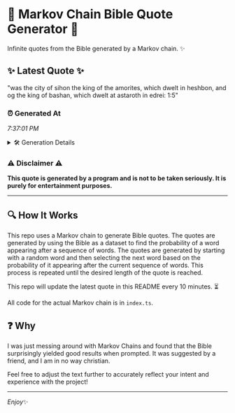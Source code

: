 # 📖 Markov Chain Bible Quote Generator 📖

Infinite quotes from the Bible generated by a Markov chain. ✨

## ✨ Latest Quote ✨
"was the city of sihon the king of the amorites, which dwelt in heshbon, and og the king of bashan, which dwelt at astaroth in edrei: 1:5"

### ⏰ Generated At
*7:37:01 PM*

<details>
    <summary>🛠️ Generation Details</summary>
    <p>
        <strong>🌱 Seed:</strong> was<br>
        <strong>🔄 Iterations:</strong> 26<br>
        <strong>📜 Context History:</strong><br>[ was ]: the<br>[ was, the ]: city<br>[ was, the, city ]: of<br>[ was, the, city, of ]: sihon<br>[ was, the, city, of, sihon ]: the<br>[ was, the, city, of, sihon, the ]: king<br>[ the, city, of, sihon, the, king ]: of<br>[ city, of, sihon, the, king, of ]: the<br>[ of, sihon, the, king, of, the ]: amorites,<br>[ sihon, the, king, of, the, amorites, ]: which<br>[ the, king, of, the, amorites,, which ]: dwelt<br>[ king, of, the, amorites,, which, dwelt ]: in<br>[ of, the, amorites,, which, dwelt, in ]: heshbon,<br>[ the, amorites,, which, dwelt, in, heshbon, ]: and<br>[ amorites,, which, dwelt, in, heshbon,, and ]: og<br>[ which, dwelt, in, heshbon,, and, og ]: the<br>[ dwelt, in, heshbon,, and, og, the ]: king<br>[ in, heshbon,, and, og, the, king ]: of<br>[ heshbon,, and, og, the, king, of ]: bashan,<br>[ and, og, the, king, of, bashan, ]: which<br>[ og, the, king, of, bashan,, which ]: dwelt<br>[ the, king, of, bashan,, which, dwelt ]: at<br>[ king, of, bashan,, which, dwelt, at ]: astaroth<br>[ of, bashan,, which, dwelt, at, astaroth ]: in<br>[ bashan,, which, dwelt, at, astaroth, in ]: edrei:<br>[ which, dwelt, at, astaroth, in, edrei: ]: 1:5<br>
    </p>
</details>

### ⚠️ Disclaimer ⚠️
**This quote is generated by a program and is not to be taken seriously. It is purely for entertainment purposes.**

---

## 🔍 How It Works

This repo uses a Markov chain to generate Bible quotes. The quotes are generated by using the Bible as a dataset to find the probability of a word appearing after a sequence of words. The quotes are generated by starting with a random word and then selecting the next word based on the probability of it appearing after the current sequence of words. This process is repeated until the desired length of the quote is reached.

This repo will update the latest quote in this README every 10 minutes. ⏳

All code for the actual Markov chain is in `index.ts`.

## ❓ Why

I was just messing around with Markov Chains and found that the Bible surprisingly yielded good results when prompted. 
It was suggested by a friend, and I am in no way christian.

Feel free to adjust the text further to accurately reflect your intent and experience with the project!

---

*Enjoy*✨
